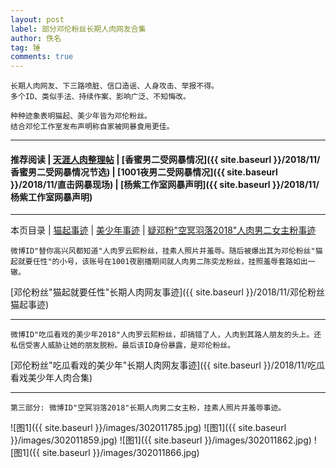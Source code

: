 ```yaml
---
layout: post
label: 部分邓伦粉丝长期人肉网友合集
author: 佚名
tag: 锤
comments: true
---
```


    长期人肉网友、下三路喷脏、信口造谣、人身攻击、举报不得。
    多个ID、类似手法、持续作案、影响广泛、不知悔改。
    
    种种迹象表明猫起、美少年皆为邓伦粉丝。
    结合邓伦工作室发布声明称自家被网暴食用更佳。
    
---

#### 推荐阅读 | [天涯人肉整理帖](http://bbs.tianya.cn/post-funinfo-7745960-1.shtml) | [香蜜男二受网暴情况]({{ site.baseurl }}/2018/11/香蜜男二受网暴情况节选) | [1001夜男二受网暴情况]({{ site.baseurl }}/2018/11/直击网暴现场) | [杨紫工作室网暴声明]({{ site.baseurl }}/2018/11/杨紫工作室网暴声明) 

---

本页目录 \| [猫起事迹](#dxjja) \| [美少年事迹](#dxjjb) \| [疑邓粉"空冥羽落2018"人肉男二女主粉事迹](#dxjjc)

<a name="dxjja"></a>

    微博ID"替你高兴风都知道"人肉罗云熙粉丝，挂素人照片并羞辱。随后被爆出其为邓伦粉丝"猫起就要任性"的小号，该账号在1001夜剧播期间就人肉男二陈奕龙粉丝，挂照羞辱套路如出一辙。

[邓伦粉丝"猫起就要任性"长期人肉网友事迹]({{ site.baseurl }}/2018/11/邓伦粉丝猫起事迹)

---

<a name="dxjjb"></a>

    微博ID"吃瓜看戏的美少年2018"人肉罗云熙粉丝，却搞错了人，人肉到其路人朋友的头上。还私信受害人威胁让她的朋友脱粉。最后该ID身份暴露，是邓伦粉丝。

[邓伦粉丝"吃瓜看戏的美少年"长期人肉网友事迹]({{ site.baseurl }}/2018/11/吃瓜看戏美少年人肉合集)


---

<a name="dxjjc"></a>

    第三部分: 微博ID"空冥羽落2018"长期人肉男二女主粉，挂素人照片并羞辱事迹。

![图1]({{ site.baseurl }}/images/302011785.jpg)
![图1]({{ site.baseurl }}/images/302011859.jpg)
![图1]({{ site.baseurl }}/images/302011862.jpg)
![图1]({{ site.baseurl }}/images/302011866.jpg)

